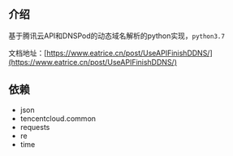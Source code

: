 ## 介绍

基于腾讯云API和DNSPod的动态域名解析的python实现，`python3.7`

文档地址：[https://www.eatrice.cn/post/UseAPIFinishDDNS/](https://www.eatrice.cn/post/UseAPIFinishDDNS/)

## 依赖

- json
- tencentcloud.common
- requests
- re
- time